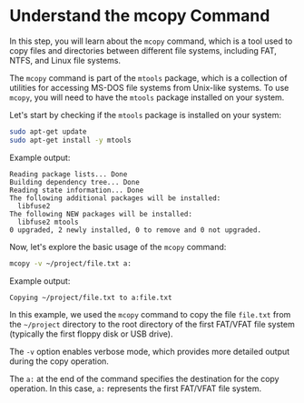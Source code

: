 # Understand the mcopy Command

In this step, you will learn about the `mcopy` command, which is a tool used to copy files and directories between different file systems, including FAT, NTFS, and Linux file systems.

The `mcopy` command is part of the `mtools` package, which is a collection of utilities for accessing MS-DOS file systems from Unix-like systems. To use `mcopy`, you will need to have the `mtools` package installed on your system.

Let's start by checking if the `mtools` package is installed on your system:

```bash
sudo apt-get update
sudo apt-get install -y mtools
```

Example output:

```
Reading package lists... Done
Building dependency tree... Done
Reading state information... Done
The following additional packages will be installed:
  libfuse2
The following NEW packages will be installed:
  libfuse2 mtools
0 upgraded, 2 newly installed, 0 to remove and 0 not upgraded.
```

Now, let's explore the basic usage of the `mcopy` command:

```bash
mcopy -v ~/project/file.txt a:
```

Example output:

```
Copying ~/project/file.txt to a:file.txt
```

In this example, we used the `mcopy` command to copy the file `file.txt` from the `~/project` directory to the root directory of the first FAT/VFAT file system (typically the first floppy disk or USB drive).

The `-v` option enables verbose mode, which provides more detailed output during the copy operation.

The `a:` at the end of the command specifies the destination for the copy operation. In this case, `a:` represents the first FAT/VFAT file system.
